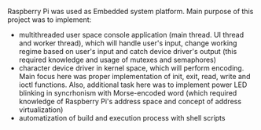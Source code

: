 Raspberry Pi was used as Embedded system platform. Main purpose of this project was to implement:

- multithreaded user space console application (main thread. UI thread and worker thread), which will handle user's input, change working regime based on user's input and catch device driver's output (this required knowledge and usage of mutexes and semaphores)
- character device driver in kernel space, which will perform encoding. Main focus here was proper implementation of init, exit, read, write and ioctl functions. Also, additional task here was to implement power LED blinking in syncrhonism with Morse-encoded word (which required knowledge of Raspberry Pi's address space and concept of address virtualization)
- automatization of build and execution process with shell scripts